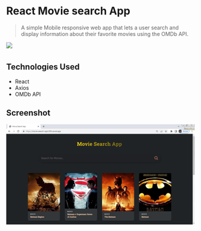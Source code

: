 # React Movie search App
> A simple Mobile responsive web app that lets a user search and display information about their favorite movies using the OMDb API.
> 
<a href="https://movie-search-raja1205.vercel.app/" target="_blank"><img src="https://img.shields.io/badge/Live%20Demo-007FFF?style=for-the-badge&logo=&logoColor=white" style="margin-bottom: 5px;" /></a>


## Technologies Used
- React
- Axios
- OMDb API

## Screenshot
<img src="https://github.com/raja1205/assets/blob/main/movie-search6.jpg" style="margin-bottom: 5px;" />
